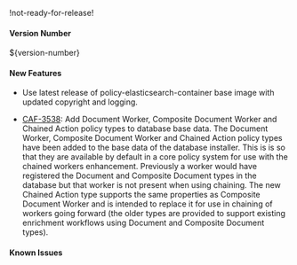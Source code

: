 !not-ready-for-release!

#### Version Number
${version-number}

#### New Features
- Use latest release of policy-elasticsearch-container base image with updated copyright and logging.

- [CAF-3538](https://jira.autonomy.com/browse/CAF-3538): Add Document Worker, Composite Document Worker and Chained Action policy types to database base data.
  The Document Worker, Composite Document Worker and Chained Action policy types have been added to the base data of the database installer. This is is so that they are available by default in a core policy system for use with the chained workers enhancement. Previously a worker would have registered the Document and Composite Document types in the database but that worker is not present when using chaining. The new Chained Action type supports the same properties as Composite Document Worker and is intended to replace it for use in chaining of workers going forward (the older types are provided to support existing enrichment workflows using Document and Composite Document types).

#### Known Issues
